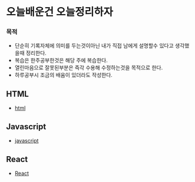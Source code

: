 # 오늘배운건 오늘정리하자

### 목적

- 단순히 기록자체에 의미를 두는것이아닌 내가 직접 남에게 설명할수 있다고 생각했을때 정리한다.
- 복습은 한주공부한것은 해당 주에 복습한다.
- 열린마음으로 잘못된부분은 즉각 수용해 수정하는것을 목적으로 한다.
- 하루공부시 조금의 배움이 있더라도 작성한다.

## HTML

- [html](./HTML/html.md)

## Javascript

- [javascript](JS/JS.md)

## React

- [React](React/React.md)
